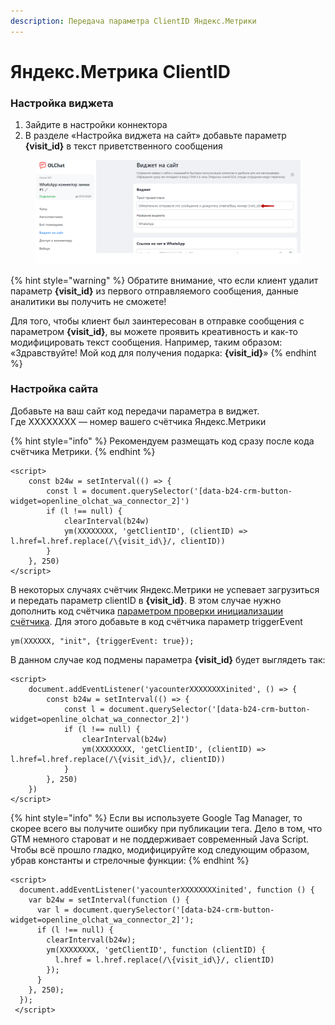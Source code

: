 ```yaml
---
description: Передача параметра ClientID Яндекс.Метрики
---
```


# Яндекс.Метрика ClientID

### Настройка виджета

1. Зайдите в настройки коннектора
2. В разделе «Настройка виджета на сайт» добавьте параметр **{visit\_id}** в текст приветственного сообщения

<figure><img src="../.gitbook/assets/image (1033).png" alt=""><figcaption></figcaption></figure>

{% hint style="warning" %}
Обратите внимание, что если клиент удалит параметр **{visit\_id}** из первого отправляемого сообщения, данные аналитики вы получить не сможете!

Для того, чтобы клиент был заинтересован в отправке сообщения с параметром **{visit\_id}**, вы можете проявить креативность и как-то модифицировать текст сообщения. Например, таким образом: «Здравствуйте! Мой код для получения подарка: **{visit\_id}**»
{% endhint %}

### Настройка сайта

Добавьте на ваш сайт код передачи параметра в виджет.\
Где ХХХХХХХХ — номер вашего счётчика Яндекс.Метрики

{% hint style="info" %}
Рекомендуем размещать код сразу после кода счётчика Метрики.
{% endhint %}

```
<script>
	const b24w = setInterval(() => {
		const l = document.querySelector('[data-b24-crm-button-widget=openline_olchat_wa_connector_2]')
		if (l !== null) {
			clearInterval(b24w)
			ym(XXXXXXXX, 'getClientID', (clientID) => l.href=l.href.replace(/\{visit_id\}/, clientID))
		}
	}, 250)
</script>
```

В некоторых случаях счётчик Яндекс.Метрики не успевает загрузиться и передать параметр clientID в **{visit\_id}**. В этом случае нужно дополнить код счётчика [параметром проверки инициализации счётчика](https://yandex.ru/support/metrica/code/counter-initialize.html#counter-initialize\_\_check-initialize). Для этого добавьте в код счётчика параметр triggerEvent

```
ym(XXXXXX, "init", {triggerEvent: true});
```

В данном случае код подмены параметра  **{visit\_id}** будет выглядеть так:

```
<script>
	document.addEventListener('yacounterXXXXXXXXinited', () => {
	    const b24w = setInterval(() => {
			const l = document.querySelector('[data-b24-crm-button-widget=openline_olchat_wa_connector_2]')
			if (l !== null) {
				clearInterval(b24w)
				ym(XXXXXXXX, 'getClientID', (clientID) => l.href=l.href.replace(/\{visit_id\}/, clientID))
			}
		}, 250)
	})
</script>
```

{% hint style="info" %}
Если вы используете Google Tag Manager, то скорее всего вы получите ошибку при публикации тега. Дело в том, что GTM немного староват и не поддерживает современный Java Script. Чтобы всё прошло гладко, модифицируйте код следующим образом, убрав константы и стрелочные функции:
{% endhint %}

```
<script>
  document.addEventListener('yacounterXXXXXXXXinited', function () {
    var b24w = setInterval(function () {
      var l = document.querySelector('[data-b24-crm-button-widget=openline_olchat_wa_connector_2]');
      if (l !== null) {
        clearInterval(b24w);
        ym(XXXXXXXX, 'getClientID', function (clientID) {
          l.href = l.href.replace(/\{visit_id\}/, clientID)
        });
      }
    }, 250);
  });
 </script>
```
